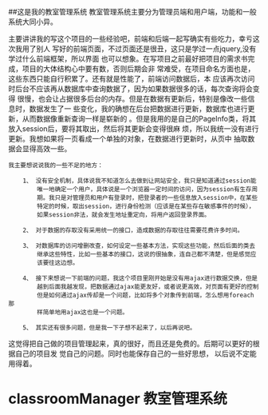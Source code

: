   ##这是我的教室管理系统
   教室管理系统主要分为管理员端和用户端，功能和一般系统大同小异。
  
   主要讲讲我的写这个项目的一些经验吧，前端和后端一起写确实有些吃力，幸亏这次我用了别人
写好的前端页面，不过页面还是很丑，这只是学过一点jquery,没有学过什么前端框架，所以界面
也可以想象。在写项目之前最好把项目的需求书完成，项目的大体结构心中要有数，否则后期会非
常难受，在项目命名方面也是，这些东西只能自行积累了。还有就是性能了，前端访问数据后，本
应该再次访问时后台不应该再从数据库中查询数据了，因为如果数据很多的话，每次查询将会变得
很慢，也会让占据很多后台的内存。但是在数据有更新后，特别是像改一些信息时，数据发生了一
些变化，我的确想在后台把数据进行更新，数据库也进行更新，从而数据像重新查询一样是崭新的
。但是我用的是自己的PageInfo类，将其放入session后，要将其取出，然后将其更新会变得很麻
烦，所以我统一没有进行更新。我想如果将一页看成一个单独的对象，在数据进行更新时，从页中
抽取数据会显得高效一些。

    我主要想说说我的一些不足的地方：
    
        1、 没有安全机制，具体说我不知道怎么去做到让网站安全，我只是知道通过session能
            唯一地确定一个用户，具体说是一个浏览器一定时间的访问，因为session有生存周
            期。我只是对管理员和用户有登录时，把登录者的一些信息放入session中，在某些
            特定的时候，取出session，进行身份检测（应该是在某些存在敏感事件的时候），
            如果session非法，就会发生地址重定向，将用户返回登录界面。
            
        2、 对于数据的存取没有采用统一的接口，造成数据的存取往往需要花费许多时间。
        
        3、 对数据库的访问增删改查，如何设定一些基本方法，实现这些功能，然后后面的类去
            继承这些特性，比如一些基本的接口，这说的很抽象，连自己都不清楚，但是感觉应
            该要往这边想。
            
        4、 接下来想说一下前端的问题，我这个项目里刚开始是没有用ajax进行数据交换，但是
            越到后面我越发现，把数据通过ajax能更友好，或者说更高效，对页面有更好的控制
            但是如何通过ajax传却是一个问题，比如将多个对象传到前端，怎么想用foreach那
            样简单地用ajax这也是一个问题。
            
        5、 其实还有很多问题，但是我一下子想不起来了，以后再说吧。
    
这觉得把自己做的项目管理起来，真的很好，而且还是免费的。后期可以更好的根据自己的项目发
觉自己的问题。同时也能保存自己的一些好思想， 以后说不定能用得着。

# classroomManager 教室管理系统
